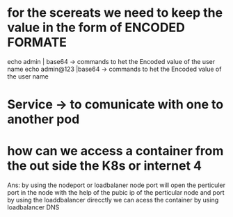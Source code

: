 # for the scereats we need to keep the value in the form of ENCODED FORMATE 
 echo admin | base64  -> commands to het the Encoded value of the user name 
 echo admin@123 |base64 -> commands to het the Encoded value of the user name 

 # Service -> to comunicate with one to another pod 
 

 # how can we access a container from the out side the K8s or internet 4
 Ans: by using the nodeport or loadbalaner 
    node port will open the perticuler port in the node with the help of the pubic ip of the perticular node and port 
    by using the loaddbalancer 
    direcctly we can acess the container by using loadbalancer DNS 